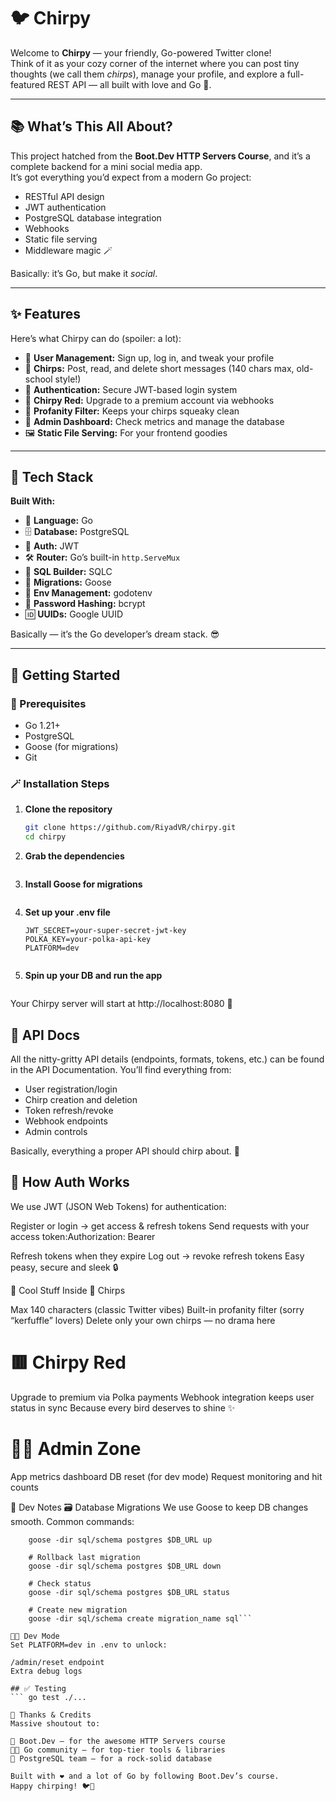 # 🐦 Chirpy

Welcome to **Chirpy** — your friendly, Go-powered Twitter clone!  
Think of it as your cozy corner of the internet where you can post tiny thoughts (we call them *chirps*), manage your profile, and explore a full-featured REST API — all built with love and Go 💛.

---

## 📚 What’s This All About?

This project hatched from the **Boot.Dev HTTP Servers Course**, and it’s a complete backend for a mini social media app.  
It’s got everything you’d expect from a modern Go project:

- RESTful API design  
- JWT authentication  
- PostgreSQL database integration  
- Webhooks  
- Static file serving  
- Middleware magic 🪄  

Basically: it’s Go, but make it *social*.

---

## ✨ Features

Here’s what Chirpy can do (spoiler: a lot):

- 👤 **User Management:** Sign up, log in, and tweak your profile  
- 💬 **Chirps:** Post, read, and delete short messages (140 chars max, old-school style!)  
- 🔐 **Authentication:** Secure JWT-based login system  
- 🐥 **Chirpy Red:** Upgrade to a premium account via webhooks  
- 🚫 **Profanity Filter:** Keeps your chirps squeaky clean  
- 🧮 **Admin Dashboard:** Check metrics and manage the database  
- 🖼️ **Static File Serving:** For your frontend goodies  

---

## 🔧 Tech Stack

**Built With:**

- 🧠 **Language:** Go  
- 🗄️ **Database:** PostgreSQL  
- 🪪 **Auth:** JWT  
- 🛠️ **Router:** Go’s built-in `http.ServeMux`  
- 🧱 **SQL Builder:** SQLC  
- 🔄 **Migrations:** Goose  
- 🌿 **Env Management:** godotenv  
- 🔑 **Password Hashing:** bcrypt  
- 🆔 **UUIDs:** Google UUID  

Basically — it’s the Go developer’s dream stack. 😎

---

## 🚀 Getting Started

### 🧰 Prerequisites

- Go 1.21+  
- PostgreSQL  
- Goose (for migrations)  
- Git  

### 🪄 Installation Steps

1. **Clone the repository**
   ```bash
   git clone https://github.com/RiyadVR/chirpy.git
   cd chirpy

2. **Grab the dependencies**
    ```go mod download

3. **Install Goose for migrations**
    ```go install github.com/pressly/goose/v3/cmd/goose@latest

4. **Set up your .env file**
    ```DB_URL=postgres://username:password@localhost/chirpy?sslmode=disable
    JWT_SECRET=your-super-secret-jwt-key
    POLKA_KEY=your-polka-api-key
    PLATFORM=dev


5. **Spin up your DB and run the app**
    ```go run .

Your Chirpy server will start at http://localhost:8080 🎉


## 📖 API Docs
All the nitty-gritty API details (endpoints, formats, tokens, etc.) can be found in the API Documentation.
You’ll find everything from:

- User registration/login
- Chirp creation and deletion
- Token refresh/revoke
- Webhook endpoints
- Admin controls

Basically, everything a proper API should chirp about. 🐣

## 🔐 How Auth Works
We use JWT (JSON Web Tokens) for authentication:

Register or login → get access & refresh tokens
Send requests with your access token:Authorization: Bearer <your-token>

Refresh tokens when they expire
Log out → revoke refresh tokens
Easy peasy, secure and sleek 🔒

🎯 Cool Stuff Inside
🐤 Chirps

Max 140 characters (classic Twitter vibes)
Built-in profanity filter (sorry “kerfuffle” lovers)
Delete only your own chirps — no drama here

# 🟥 Chirpy Red

Upgrade to premium via Polka payments
Webhook integration keeps user status in sync
Because every bird deserves to shine ✨

# 🧑‍💻 Admin Zone

App metrics dashboard
DB reset (for dev mode)
Request monitoring and hit counts

🧪 Dev Notes
🗃️ Database Migrations
We use Goose to keep DB changes smooth.
Common commands:
```# Run all migrations
    goose -dir sql/schema postgres $DB_URL up

    # Rollback last migration
    goose -dir sql/schema postgres $DB_URL down

    # Check status
    goose -dir sql/schema postgres $DB_URL status

    # Create new migration
    goose -dir sql/schema create migration_name sql```

🧑‍🔬 Dev Mode
Set PLATFORM=dev in .env to unlock:

/admin/reset endpoint
Extra debug logs

## ✅ Testing
``` go test ./...

🙏 Thanks & Credits
Massive shoutout to:

🏫 Boot.Dev — for the awesome HTTP Servers course
🧑‍💻 Go community — for top-tier tools & libraries
🐘 PostgreSQL team — for a rock-solid database

Built with ❤️ and a lot of Go by following Boot.Dev’s course.
Happy chirping! 🐦💬